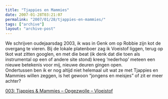 ```yaml
---
title: "Tjappies en Mammies"
date: 2007-01-28T03:21:07
permalink: "2007/01/28/tjappies-en-mammies/"
tags: ["archive"]
layout: "archive-post"
---
```

We schrijven oudejaarsdag 2003, ik was in Genk om op Robbie zijn kot de overgang te vieren. Bij de lokale platenboer zag ik Voeistof liggen, terug op tkot wat zitten googlen, en met die beat (ik denk dat die toen als instrumental op een of andere site stond) kreeg ‘nederhop’ meteen een nieuwe betekenis voor mij, nieuwe deuren gingen open.  
Ondertussen ben ik er nog altijd niet helemaal uit wat ze met Tjappies en Mammies willen zeggen, is het gewoon “jongens en meisjes” of zit er meer achter?

[003: Tjappies & Mammies – Opgezwolle – Vloeistof](http://phobos.apple.com/WebObjects/MZStore.woa/wa/viewAlbum?playlistId=68239685&s=143446&i=68238775 "http://phobos.apple.com/WebObjects/MZStore.woa/wa/viewAlbum?playlistId=68239685&s=143446&i=68238775")
